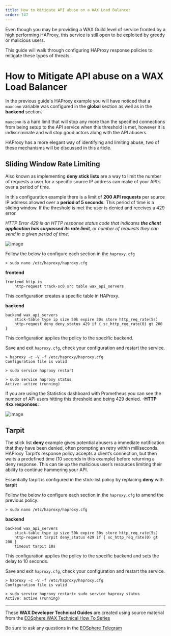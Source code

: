 ```yaml
---
title: How to Mitigate API abuse on a WAX Load Balancer
order: 147
---
```


Even though you may be providing a WAX Guild level of service fronted by a high performing HAProxy, this service is still open to be exploited by greedy or malicious users.

This guide will walk through configuring HAProxy response policies to mitigate these types of threats.

# How to Mitigate API abuse on a WAX Load Balancer

In the previous guide's HAProxy example you will have noticed that a  `maxconn`  variable was configured in the  **global**  section as well as in the  **backend**  section.

`maxconn`  is a hard limit that will stop any more than the specified connections from being setup to the API service when this threshold is met, however it is indiscriminate and will stop good actors along with the API abusers.

HAProxy has a more elegant way of identifying and limiting abuse, two of these mechanisms will be discussed in this article.

## Sliding Window Rate Limiting

Also known as implementing  **deny stick lists**  are a way to limit the number of requests a user for a specific source IP address can make of your API’s over a period of time.

In this configuration example there is a limit of  **200 API requests**  per source IP address allowed over a  **period of 5 seconds**. This period of time is a sliding window. If the threshold is met the user is denied and receives a 429 error.

_HTTP Error 429 is an HTTP response status code that indicates_ **_the client application has surpassed its rate limit_**_, or number of requests they can send in a given period of time._

![image](https://user-images.githubusercontent.com/12730423/201574327-6544b9f4-209f-4da0-b833-00e76afe6531.png)

Follow the below to configure each section in the  `haproxy.cfg`

```
> sudo nano /etc/haproxy/haproxy.cfg
```

**frontend**

```
frontend http-in  
    http-request track-sc0 src table wax_api_servers
```
This configuration creates a specific table in HAProxy.

**backend**
```
backend wax_api_servers  
    stick-table type ip size 50k expire 30s store http_req_rate(5s)  
    http-request deny deny_status 429 if { sc_http_req_rate(0) gt 200 }
```

This configuration applies the policy to the specific backend.

Save and exit  `haproxy.cfg`, check your configuration and restart the service.

```
> haproxy -c -V -f /etc/haproxy/haproxy.cfg  
Configuration file is valid

> sudo service haproxy restart

> sudo service haproxy status  
Active: active (running)
```
If you are using the Statistics dashboard with Prometheus you can see the number of API users hitting this threshold and being 429 denied.  **-HTTP 4xx responses:**

![image](https://user-images.githubusercontent.com/12730423/201574775-18ee6c3d-0a3e-4148-960b-dc2059f8bacb.png)

## Tarpit

The stick list  **deny**  example gives potential abusers a immediate notification that they have been denied, often prompting an retry within milliseconds. HAProxy Tarpit’s response policy accepts a client’s connection, but then waits a predefined time (10 seconds in this example) before returning a deny response. This can tie up the malicious user’s resources limiting their ability to continue hammering your API.

Essentially tarpit is configured in the stick-list policy by replacing  **deny**  with  **tarpit**

Follow the below to configure each section in the  `haproxy.cfg`  to amend the previous policy.

```
> sudo nano /etc/haproxy/haproxy.cfg
```

**backend**

```
backend wax_api_servers  
    stick-table type ip size 50k expire 30s store http_req_rate(5s)  
    http-request tarpit deny_status 429 if { sc_http_req_rate(0) gt 200 }  
    timeout tarpit 10s
```

This configuration applies the policy to the specific backend and sets the delay to 10 seconds.

Save and exit  `haproxy.cfg`, check your configuration and restart the service.

```
> haproxy -c -V -f /etc/haproxy/haproxy.cfg  
Configuration file is valid

> sudo service haproxy restart> sudo service haproxy status  
Active: active (running)
```

---

These **WAX Developer Technical Guides** are created using source material from the [EOSphere WAX Technical How To Series](https://medium.com/eosphere/wax-technical-how-to/home)

Be sure to ask any questions in the  [EOSphere Telegram](https://t.me/eosphere_io)
